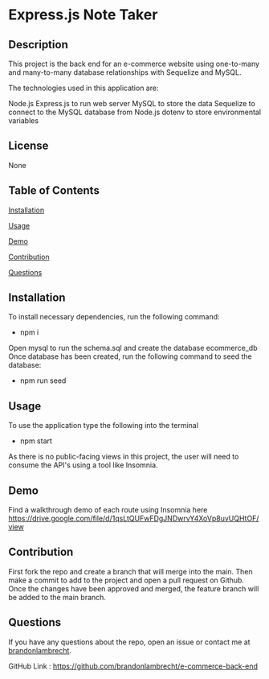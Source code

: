 # Express.js Note Taker

## Description

This project is the back end for an e-commerce website using one-to-many and many-to-many database relationships with Sequelize and MySQL.

The technologies used in this application are:

Node.js
Express.js to run web server
MySQL to store the data
Sequelize to connect to the MySQL database from Node.js
dotenv to store environmental variables

## License

None

## Table of Contents

[Installation](#installation)

[Usage](#usage)

[Demo](#demo)

[Contribution](#contribution)

[Questions](#questions)

## Installation

To install necessary dependencies, run the following command:

- npm i

Open mysql to run the schema.sql and create the database ecommerce_db
Once database has been created, run the following command to seed the database:

- npm run seed

## Usage

To use the application type the following into the terminal

- npm start

As there is no public-facing views in this project, the user will need to consume the API's using a tool like Insomnia.

## Demo

Find a walkthrough demo of each route using Insomnia here https://drive.google.com/file/d/1qsLtQUFwFDgJNDwrvY4XoVp8uvUQHtOF/view

## Contribution

First fork the repo and create a branch that will merge into the main. Then make a commit to add to the project and open a pull request on Github. Once the changes have been approved and merged, the feature branch will be added to the main branch.

## Questions

If you have any questions about the repo, open an issue or contact me at [brandonlambrecht](https//github.com/brandonlambrecht/).

GitHub Link : https://github.com/brandonlambrecht/e-commerce-back-end
